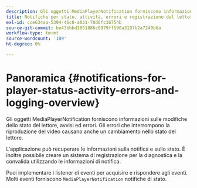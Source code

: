```yaml
---
description: Gli oggetti MediaPlayerNotification forniscono informazioni sulle modifiche dello stato del lettore, avvisi ed errori. Gli errori che interrompono la riproduzione del video causano anche un cambiamento nello stato del lettore.
title: Notifiche per stato, attività, errori e registrazione del lettore
exl-id: cce634aa-5394-46c0-a031-70d6fc1b754b
source-git-commit: be43bbbd1051886c8979ff590a3197b2a7249b6a
workflow-type: tm+mt
source-wordcount: '109'
ht-degree: 0%

---
```


# Panoramica {#notifications-for-player-status-activity-errors-and-logging-overview}

Gli oggetti MediaPlayerNotification forniscono informazioni sulle modifiche dello stato del lettore, avvisi ed errori. Gli errori che interrompono la riproduzione del video causano anche un cambiamento nello stato del lettore.

L&#39;applicazione può recuperare le informazioni sulla notifica e sullo stato. È inoltre possibile creare un sistema di registrazione per la diagnostica e la convalida utilizzando le informazioni di notifica.

Puoi implementare i listener di eventi per acquisire e rispondere agli eventi. Molti eventi forniscono `MediaPlayerNotification` notifiche di stato.
